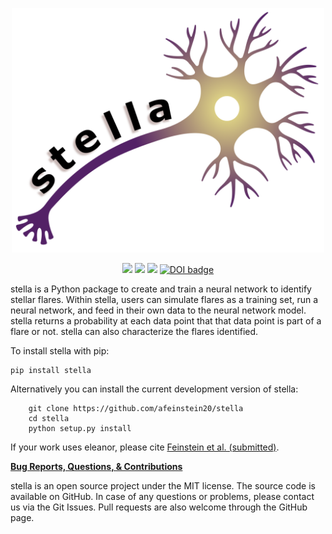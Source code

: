 <p align="center">
  <img width = "500" src="./figures/stella_logo.png"/>
</p>

<p align="center">
  <a href="https://travis-ci.org/afeinstein20/stella/"><img src="https://img.shields.io/travis/afeinstein20/stella/master.svg?color=D35968"/></a>
  <a href="https://arxiv.org/abs/2005.07710"><img src="https://img.shields.io/badge/read-the_paper-3C1370.svg?style=flat"/></a>
  <a href="https://afeinstein20.github.io/stella/"><img src="https://img.shields.io/badge/read-the_docs-3C1370.svg?style=flat"/></a>
<a style="border-width:0" href="https://doi.org/10.21105/joss.02347">
  <img src="https://joss.theoj.org/papers/10.21105/joss.02347/status.svg?color=D35968" alt="DOI badge" >
</a>
</p>


</p>
stella is a Python package to create and train a neural network to identify stellar flares.
Within stella, users can simulate flares as a training set, run a neural network, and feed
in their own data to the neural network model. stella returns a probability at each data point
that that data point is part of a flare or not. stella can also characterize the flares identified.
</p>


To install stella with pip:

	pip install stella

Alternatively you can install the current development version of stella:

        git clone https://github.com/afeinstein20/stella
        cd stella
        python setup.py install

If your work uses eleanor, please cite <a href="https://arxiv.org/abs/2005.07710">Feinstein et al. (submitted)</a>.

<p>
<b><u>Bug Reports, Questions, & Contributions</u></b>
</p>
<p>
stella is an open source project under the MIT license. 
The source code is available on GitHub. In case of any questions or problems, please contact us via the Git Issues. 
Pull requests are also welcome through the GitHub page.
</p>